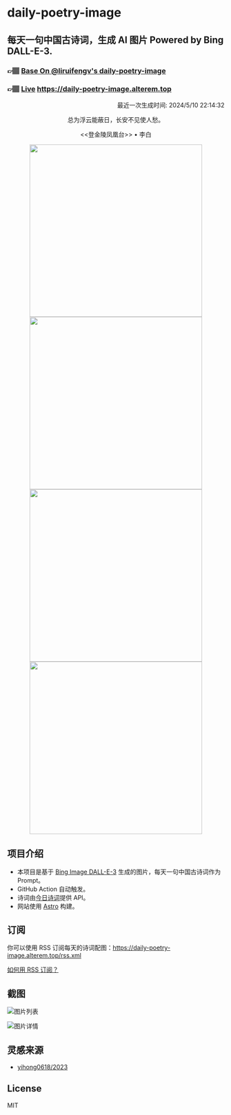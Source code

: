 
# daily-poetry-image

## 每天一句中国古诗词，生成 AI 图片 Powered by Bing DALL-E-3.

### 👉🏽 [Base On @liruifengv's daily-poetry-image](https://github.com/liruifengv/daily-poetry-image)

### 👉🏽 [Live](https://daily-poetry-image.alterem.top/) https://daily-poetry-image.alterem.top

<p align="right">
  最近一次生成时间: 2024/5/10 22:14:32
</p>
<p align="center">
总为浮云能蔽日，长安不见使人愁。
</p>
<p align="center">
<<登金陵凤凰台>> • 李白
</p>
<p align="center">
<img src="https://tse4.mm.bing.net/th/id/OIG3.iwXq0G0G9i75XZfZw2Ct" height="400" width="400" />
<img src="https://tse2.mm.bing.net/th/id/OIG3.VWFmNO3aR1JuxxSmTQ1r" height="400" width="400" />
<img src="https://tse4.mm.bing.net/th/id/OIG3.bK8dt6t8IkuL5mFVMfUW" height="400" width="400" />
<img src="https://tse2.mm.bing.net/th/id/OIG3.EG_bfCZ.HBbooyihTTRu" height="400" width="400" />
</p>

## 项目介绍

-   本项目是基于 [Bing Image DALL-E-3](https://www.bing.com/images/create) 生成的图片，每天一句中国古诗词作为 Prompt。
-   GitHub Action 自动触发。
-   诗词由[今日诗词](https://www.jinrishici.com/)提供 API。
-   网站使用 [Astro](https://astro.build) 构建。

## 订阅

你可以使用 RSS 订阅每天的诗词配图：https://daily-poetry-image.alterem.top/rss.xml

[如何用 RSS 订阅？](https://zhuanlan.zhihu.com/p/55026716)

## 截图

![图片列表](./screenshots/Snipaste_2023-12-28_21-00-26.png)

![图片详情](./screenshots/Snipaste_2023-12-28_21-00-53.png)

## 灵感来源

-   [yihong0618/2023](https://github.com/yihong0618/2023)

## License

MIT
